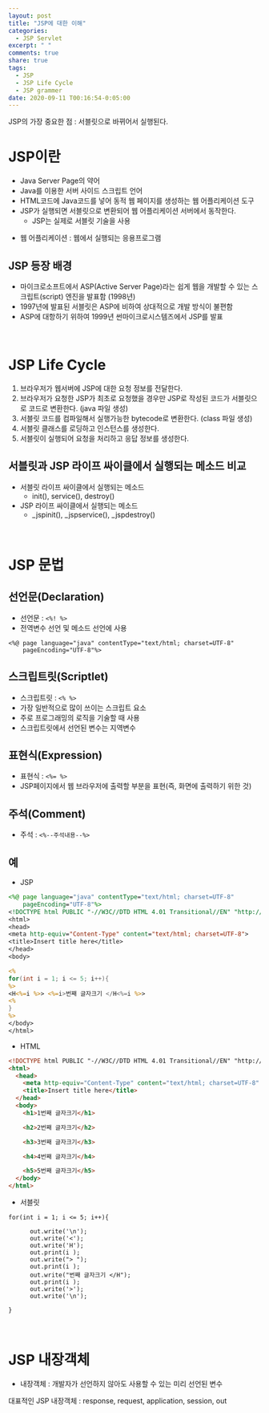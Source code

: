 ```yaml
---
layout: post
title: "JSP에 대한 이해"
categories:
  - JSP Servlet
excerpt: " "
comments: true
share: true
tags:
  - JSP
  - JSP Life Cycle
  - JSP grammer
date: 2020-09-11 T00:16:54-0:05:00
---
```


JSP의 가장 중요한 점 : 서블릿으로 바뀌어서 실행된다.

# JSP이란

- Java Server Page의 약어
- Java를 이용한 서버 사이드 스크립트 언어
- HTML코드에 Java코드를 넣어 동적 웹 페이지를 생성하는 웹 어플리케이션 도구
- JSP가 실행되면 서블릿으로 변환되어 웹 어플리케이션 서버에서 동작한다.
  - JSP는 실제로 서블릿 기술을 사용

* 웹 어플리케이션 : 웹에서 실행되는 응용프로그램

## JSP 등장 배경

- 마이크로소프트에서 ASP(Active Server Page)라는 쉽게 웹을 개발할 수 있는 스크립트(script) 엔진을 발표함 (1998년)
- 1997년에 발표된 서블릿은 ASP에 비하여 상대적으로 개발 방식이 불편함
- ASP에 대항하기 위하여 1999년 썬마이크로시스템즈에서 JSP를 발표

<br>

# JSP Life Cycle

1. 브라우저가 웹서버에 JSP에 대한 요청 정보를 전달한다.
2. 브라우저가 요청한 JSP가 최초로 요청했을 경우만 JSP로 작성된 코드가 서블릿으로 코드로 변환한다. (java 파일 생성)
3. 서블릿 코드를 컴파일해서 실행가능한 bytecode로 변환한다. (class 파일 생성)
4. 서블릿 클래스를 로딩하고 인스턴스를 생성한다.
5. 서블릿이 실행되어 요청을 처리하고 응답 정보를 생성한다.

## 서블릿과 JSP 라이프 싸이클에서 실행되는 메소드 비교

- 서블릿 라이프 싸이클에서 실행되는 메소드
  - init(), service(), destroy()
- JSP 라이프 싸이클에서 실행되는 메소드
  - \_jspinit(), \_jspservice(), \_jspdestroy()

<br>

# JSP 문법
## 선언문(Declaration)

- 선언문 : `<%! %>`
- 전역변수 선언 및 메소드 선언에 사용

```
<%@ page language="java" contentType="text/html; charset=UTF-8"
    pageEncoding="UTF-8"%>
```

## 스크립트릿(Scriptlet)

- 스크립트릿 : `<% %>`
- 가장 일반적으로 많이 쓰이는 스크립트 요소
- 주로 프로그래밍의 로직을 기술할 때 사용
- 스크립트릿에서 선언된 변수는 지역변수

## 표현식(Expression)

- 표현식 : `<%= %>`
- JSP페이지에서 웹 브라우저에 출력할 부분을 표현(즉, 화면에 출력하기 위한 것)

## 주석(Comment)

- 주석 : `<%--주석내용--%>`

## 예

- JSP

```jsp
<%@ page language="java" contentType="text/html; charset=UTF-8"
    pageEncoding="UTF-8"%>
<!DOCTYPE html PUBLIC "-//W3C//DTD HTML 4.01 Transitional//EN" "http://www.w3.org/TR/html4/loose.dtd">
<html>
<head>
<meta http-equiv="Content-Type" content="text/html; charset=UTF-8">
<title>Insert title here</title>
</head>
<body>

<%
for(int i = 1; i <= 5; i++){
%>
<H<%=i %>> <%=i>번째 글자크기 </H<%=i %>>
<%
}
%>
</body>
</html>
```

- HTML

```html
<!DOCTYPE html PUBLIC "-//W3C//DTD HTML 4.01 Transitional//EN" "http://www.w3.org/TR/html4/loose.dtd">
<html>
  <head>
    <meta http-equiv="Content-Type" content="text/html; charset=UTF-8" />
    <title>Insert title here</title>
  </head>
  <body>
    <h1>1번째 글자크기</h1>

    <h2>2번째 글자크기</h2>

    <h3>3번째 글자크기</h3>

    <h4>4번째 글자크기</h4>

    <h5>5번째 글자크기</h5>
  </body>
</html>
```

- 서블릿

```servlet
for(int i = 1; i <= 5; i++){

      out.write('\n');
      out.write('<');
      out.write('H');
      out.print(i );
      out.write("> ");
      out.print(i );
      out.write("번째 글자크기 </H");
      out.print(i );
      out.write('>');
      out.write('\n');

}
```

<br>

# JSP 내장객체

* 내장객체 : 개발자가 선언하지 않아도 사용할 수 있는 미리 선언된 변수

대표적인 JSP 내장객체 : response, request, application, session, out